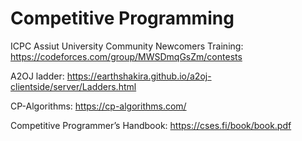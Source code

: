 # Competitive Programming

ICPC Assiut University Community Newcomers Training:
https://codeforces.com/group/MWSDmqGsZm/contests

A2OJ ladder:
https://earthshakira.github.io/a2oj-clientside/server/Ladders.html

CP-Algorithms:
https://cp-algorithms.com/

Competitive Programmer’s Handbook:
https://cses.fi/book/book.pdf
